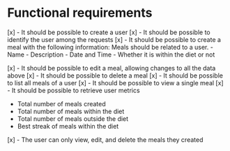 # Functional requirements

[x] - It should be possible to create a user
[x] - It should be possible to identify the user among the requests
[x] - It should be possible to create a meal with the following information:
  Meals should be related to a user.
    - Name
    - Description
    - Date and Time
    - Whether it is within the diet or not

[x] - It should be possible to edit a meal, allowing changes to all the data above
[x] - It should be possible to delete a meal
[x] - It should be possible to list all meals of a user
[x] - It should be possible to view a single meal
[x] - It should be possible to retrieve user metrics
  - Total number of meals created
  - Total number of meals within the diet
  - Total number of meals outside the diet
  - Best streak of meals within the diet

[x] - The user can only view, edit, and delete the meals they created
